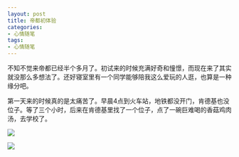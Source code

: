 ```yaml
---
layout: post
title: 帝都初体验
categories:
- 心情随笔
tags:
- 心情随笔
---
```


不知不觉来帝都已经半个多月了。初试来的时候充满好奇和憧憬，而现在来了其实就没那么多想法了。还好寝室里有一个同学能够陪我这么爱玩的人逛，也算是一种缘分吧。

第一天来的时候真的是太痛苦了。早晨4点到火车站，地铁都没开门，肯德基也没位子。等了三个小时，后来在肯德基里找了一个位子，点了一碗巨难喝的香菇鸡肉汤，去学校了。


![](/media/pic2014/0218-0.png)

![](/media/pic2014/0810-0.jpg)